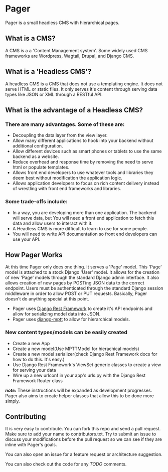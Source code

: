 # Pager
Pager is a small headless CMS with hierarchical pages.

## What is a CMS?
A CMS is a a 'Content Management system'. Some widely used CMS frameworks are Wordpress, Wagtail, Drupal, and Django CMS.

## What is a 'Headless CMS'?
A headless CMS is a CMS that does not use a templating engine. It does not serve HTML or static files. It only serves it's content through serving data types like JSON or XML through a RESTful API. 

## What is the advantage of a Headless CMS?
### There are many advantages. Some of these are:
- Decoupling the data layer from the view layer.
- Allow many different applications to hook into your backend without additional configuration.
- Allow different devices such as smart phones or tablets to use the same backend as a website.
- Reduce overhead and response time by removing the need to serve html or populate templates.
- Allows front end developers to use whatever tools and libraries they deem best without modification the application logic.
- Allows application developers to focus on rich content delivery instead of wrestling with front end frameworks and libraries.

### Some trade-offs include:
- In a way, you are developing more than one application. The backend will serve data, but You will need a front end application to fetch this data and allow users to interact with it. 
- A Headless CMS is more difficult to learn to use for some people.
- You will need to write API documentation so front end developers can use your API.

## How Pager Works
At this time Pager only does one thing. It serves a 'Page' model. This 'Page' model is attached to a stock Django 'User' model. It allows for the creation of new 'Page' models through the standard Django admin interface. It also allows creation of new pages by POSTing JSON data to the correct endpoint. Users must be authenticated through the standard Django session middleware in order to allow POST or PUT requests. Basically, Pager doesn't do anything special at this point.

- Pager uses [Django Rest Framework](https://github.com/tomchristie/django-rest-framework) to create it's API endpoints and allow for serializing model data into JSON.
- Pager uses [django-mptt](https://github.com/django-mptt/django-mptt) to allow for hierarchical models.

### New content types/models can be easily created
- Create a new App
- Create a new model(Use MPTTModel for hierachical models)
- Create a new model serializer(check Django Rest Framework docs for how to do this. It's easy.)
- Use Django Rest Framework's ViewSet generic classes to create a view for serving your data
- Wire up a new urlconf in your app's urls.py with the Django Rest Framework Router class

**_note:_** These instructions will be expanded as development progresses. Pager also aims to create helper classes that allow this to be done more simply.

## Contributing
It is very easy to contribute. You can fork this repo and send a pull request. Make sure to add your name to contributors.txt. Try to submit an issue to discuss your modifications before the pull request so we can see if they are inline with Pager's goals.

You can also open an issue for a feature request or architecture suggestion.

You can also check out the code for any _TODO_ comments.
